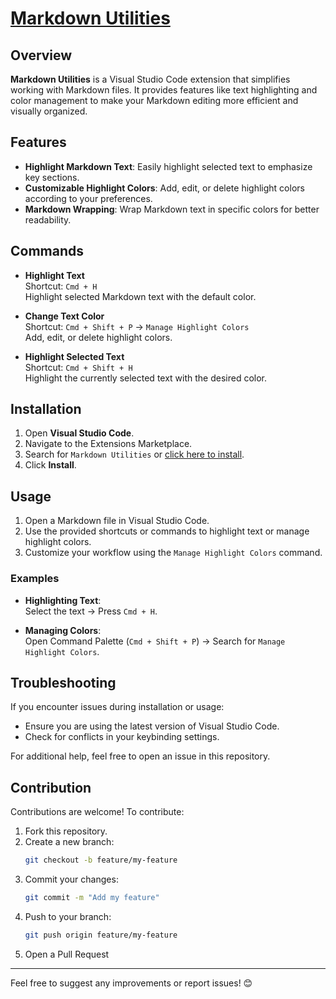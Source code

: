# [Markdown Utilities](https://marketplace.visualstudio.com/items?itemName=vdanepalli.markdown-utilities)

## Overview

**Markdown Utilities** is a Visual Studio Code extension that simplifies working with Markdown files. It provides features like text highlighting and color management to make your Markdown editing more efficient and visually organized.

## Features

- **Highlight Markdown Text**: Easily highlight selected text to emphasize key sections.
- **Customizable Highlight Colors**: Add, edit, or delete highlight colors according to your preferences.
- **Markdown Wrapping**: Wrap Markdown text in specific colors for better readability.

## Commands

- **Highlight Text**  
  Shortcut: `Cmd + H`  
  Highlight selected Markdown text with the default color.

- **Change Text Color**  
  Shortcut: `Cmd + Shift + P` → `Manage Highlight Colors`  
  Add, edit, or delete highlight colors.

- **Highlight Selected Text**  
  Shortcut: `Cmd + Shift + H`  
  Highlight the currently selected text with the desired color.

## Installation

1. Open **Visual Studio Code**.
2. Navigate to the Extensions Marketplace.
3. Search for `Markdown Utilities` or [click here to install](https://marketplace.visualstudio.com/items?itemName=vdanepalli.markdown-utilities).
4. Click **Install**.

## Usage

1. Open a Markdown file in Visual Studio Code.
2. Use the provided shortcuts or commands to highlight text or manage highlight colors.
3. Customize your workflow using the `Manage Highlight Colors` command.

### Examples

- **Highlighting Text**:  
  Select the text → Press `Cmd + H`.

- **Managing Colors**:  
  Open Command Palette (`Cmd + Shift + P`) → Search for `Manage Highlight Colors`.

## Troubleshooting

If you encounter issues during installation or usage:
- Ensure you are using the latest version of Visual Studio Code.
- Check for conflicts in your keybinding settings.

For additional help, feel free to open an issue in this repository.

## Contribution

Contributions are welcome! To contribute:

1. Fork this repository.
2. Create a new branch:  
   ```bash
   git checkout -b feature/my-feature
   ```
3. Commit your changes:
   ```bash
   git commit -m "Add my feature"
   ```
4. Push to your branch:
   ```bash
   git push origin feature/my-feature
   ```
5. Open a Pull Request


---- 

Feel free to suggest any improvements or report issues! 😊
